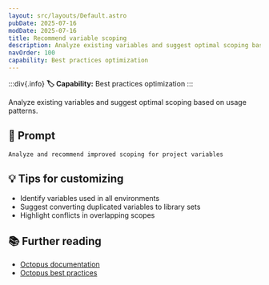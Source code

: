 ```yaml
---
layout: src/layouts/Default.astro
pubDate: 2025-07-16
modDate: 2025-07-16
title: Recommend variable scoping
description: Analyze existing variables and suggest optimal scoping based on usage patterns.
navOrder: 100
capability: Best practices optimization
---
```


:::div{.info}
**🏷 Capability:** Best practices optimization
:::

Analyze existing variables and suggest optimal scoping based on usage patterns.

## 📝 Prompt

```
Analyze and recommend improved scoping for project variables
```

## 💡 Tips for customizing

- Identify variables used in all environments
- Suggest converting duplicated variables to library sets
- Highlight conflicts in overlapping scopes

## 📚 Further reading

- [Octopus documentation](https://octopus.com/docs)
- [Octopus best practices](https://octopus.com/docs/best-practices)
